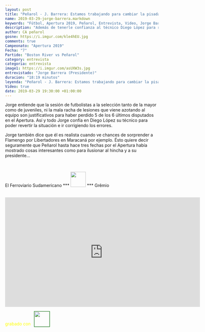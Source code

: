 ```yaml
---
layout: post
title: "Peñarol - J. Barrera: Estamos trabajando para cambiar la pisada en el Apertura además"
name: 2019-03-29-jorge-barrera.markdown
keywords: "Fútbol, Apertura 2019, Peñarol, Entrevista, Video, Jorge Barrera"
description: "Además de tenerle confianza al técnico Diego López para revertir en el Apertura, Jorge dice que es realista cuando piensa que Peñarol puede dar una sorpresa en Maracaná"
author: CA peñarol
gosne: https://i.imgur.com/kle4hEU.jpg
comments: true
Campeonato: "Apertura 2019"
Fecha: "7"
Partido: "Boston River vs Peñarol"
category: entrevista
categoria: entrevista
image1: https://i.imgur.com/asUXW3s.jpg
entrevistado: "Jorge Barrera (Presidente)"
duracion: "18:19 minutos"
leyenda: "Peñarol - J. Barrera: Estamos trabajando para cambiar la pisada en el Apertura"
Video: true
date: 2019-03-29 19:30:00 +01:00:00
---
```


Jorge entiende que la sesión de futbolistas a la selección tanto de la mayor como de juveniles, ni la mala racha de lesiones que viene azotando al equipo son justificativos para haber perdido 5 de los 6 últimos disputados en el Apertura. Así y todo Jorge confía en Diego López su técnico para poder revertir la situación e ir corrigiendo los errores.

Jorge también dice que él es realista cuando ve chances de sorprender a Flamengo por Libertadores en Maracaná por ejemplo. Ésto quiere decir seguramente que Peñarol hasta hace tres fechas por el Apertura había mostrado cosas interesantes como para ilusionar al hincha y a su presidente...

<br>

El Ferroviario Sudamericano *** <img src="{{ post.gosne }}" width="50px"> *** Grêmio

<br>

<iframe width="640" height="360" src="https://www.youtube.com/embed/-ZWQwigE6cM" frameborder="0" allow="accelerometer; autoplay; encrypted-media; gyroscope; picture-in-picture" allowfullscreen></iframe>

<span style="color:yellow;margin-top:0px;">grabado con</span> <a href="http://ffmpeg.org"><img src="{{ site.url }}/images/ffmpeg.png" width="50px" style="border:1px solid green;vertical-align: sub;margin-left:7px;"></a>
